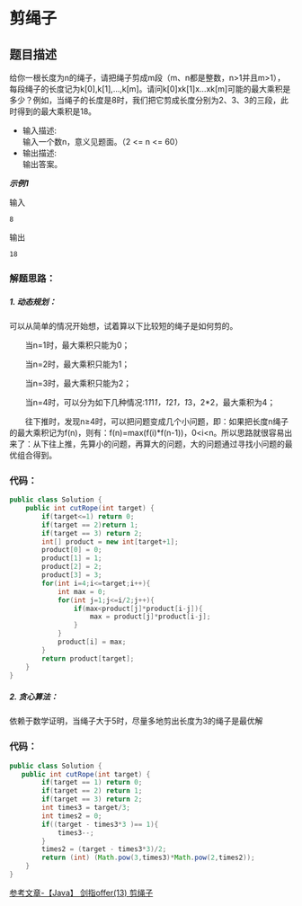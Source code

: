 # 剪绳子

## 题目描述
给你一根长度为n的绳子，请把绳子剪成m段（m、n都是整数，n>1并且m>1），每段绳子的长度记为k[0],k[1],...,k[m]。请问k[0]xk[1]x...xk[m]可能的最大乘积是多少？例如，当绳子的长度是8时，我们把它剪成长度分别为2、3、3的三段，此时得到的最大乘积是18。

+ 输入描述:<br>
输入一个数n，意义见题面。（2 <= n <= 60）
+ 输出描述:<br>
输出答案。

***示例1***

输入

    8
输出

    18

### 解题思路：
##### 1. 动态规划：
可以从简单的情况开始想，试着算以下比较短的绳子是如何剪的。

　　当n=1时，最大乘积只能为0；

　　当n=2时，最大乘积只能为1；

　　当n=3时，最大乘积只能为2；

　　当n=4时，可以分为如下几种情况:1*1*1*1，1*2*1，1*3，2*2，最大乘积为4；

　　往下推时，发现n≥4时，可以把问题变成几个小问题，即：如果把长度n绳子的最大乘积记为f(n)，则有：f(n)=max(f(i)*f(n-1))，0<i<n。所以思路就很容易出来了：从下往上推，先算小的问题，再算大的问题，大的问题通过寻找小问题的最优组合得到。
　　
### 代码：


```java
public class Solution {
    public int cutRope(int target) {
        if(target<=1) return 0;
        if(target == 2)return 1;
        if(target == 3) return 2;
        int[] product = new int[target+1];
        product[0] = 0;
        product[1] = 1;
        product[2] = 2;
        product[3] = 3;
        for(int i=4;i<=target;i++){
            int max = 0;
            for(int j=1;j<=i/2;j++){
                if(max<product[j]*product[i-j]){
                    max = product[j]*product[i-j];
                }
            }
            product[i] = max;
        }
        return product[target];
    }
}

```

##### 2. 贪心算法：
依赖于数学证明，当绳子大于5时，尽量多地剪出长度为3的绳子是最优解


### 代码：


```java
public class Solution {
   public int cutRope(int target) {
        if(target == 1) return 0;
        if(target == 2) return 1;
        if(target == 3) return 2;
        int times3 = target/3;
        int times2 = 0;
        if((target - times3*3 )== 1){
            times3--;
        }
        times2 = (target - times3*3)/2;
        return (int) (Math.pow(3,times3)*Math.pow(2,times2));
    }
}

```
[参考文章-【Java】 剑指offer(13) 剪绳子](https://www.cnblogs.com/yongh/p/9660802.html)
